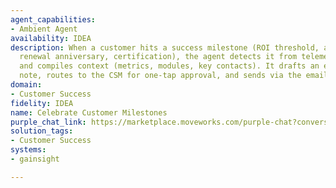 ```yaml
---
agent_capabilities:
- Ambient Agent
availability: IDEA
description: When a customer hits a success milestone (ROI threshold, adoption spike,
  renewal anniversary, certification), the agent detects it from telemetry/CRM signals
  and compiles context (metrics, modules, key contacts). It drafts an executive congratulations
  note, routes to the CSM for one-tap approval, and sends via the email.
domain:
- Customer Success
fidelity: IDEA
name: Celebrate Customer Milestones
purple_chat_link: https://marketplace.moveworks.com/purple-chat?conversation=%7B%22messages%22%3A%5B%7B%22role%22%3A%22user%22%2C%22parts%22%3A%5B%7B%22richText%22%3A%22%3Cp%3ECustomer+hits+success+milestone%3C%2Fp%3E%22%7D%5D%7D%2C%7B%22role%22%3A%22assistant%22%2C%22parts%22%3A%5B%7B%22reasoningSteps%22%3A%5B%7B%22richText%22%3A%22Gathering+milestone+context%22%2C%22status%22%3A%22success%22%2C%22content%22%3A%5B%7B%22apiBlock%22%3A%7B%22title%22%3A%22Compiling+details+on+ROI+threshold%22%2C%22connectorName%22%3A%22gainsight%22%2C%22code%22%3A%22%2F%2F+API+call+code%22%2C%22language%22%3A%22javascript%22%2C%22caption%22%3A%22%22%2C%22overrideImageUrl%22%3A%22%22%7D%7D%5D%7D%5D%7D%5D%7D%2C%7B%22role%22%3A%22assistant%22%2C%22parts%22%3A%5B%7B%22reasoningSteps%22%3A%5B%7B%22richText%22%3A%22Drafting+executive+congratulations+note%22%2C%22status%22%3A%22success%22%7D%5D%7D%5D%7D%2C%7B%22role%22%3A%22assistant%22%2C%22parts%22%3A%5B%7B%22richText%22%3A%22%3Cp+xmlns%3D%5C%22http%3A%2F%2Fwww.w3.org%2F1999%2Fxhtml%5C%22%3EHeads+up%21+Your+customer%2C+%3Cb%3EAcme+Corp%3C%2Fb%3E%2C+just+hit+a+major+milestone%3A+%3Ci%3E150%25+ROI+achieved+in+Q2%3C%2Fi%3E+based+on+our+latest+telemetry+data.%3C%2Fp%3E%3Cp+xmlns%3D%5C%22http%3A%2F%2Fwww.w3.org%2F1999%2Fxhtml%5C%22%3EI%27ve+drafted+a+congratulatory+email+to+their+executive+sponsor%2C+Jane+Doe.+Here%27s+a+preview%3A%3C%2Fp%3E%3Chr+xmlns%3D%5C%22http%3A%2F%2Fwww.w3.org%2F1999%2Fxhtml%5C%22+%2F%3E%3Cp+xmlns%3D%5C%22http%3A%2F%2Fwww.w3.org%2F1999%2Fxhtml%5C%22%3E%3Cb%3ESubject%3A%3C%2Fb%3E+Celebrating+Your+Success%21%3C%2Fp%3E%3Cp+xmlns%3D%5C%22http%3A%2F%2Fwww.w3.org%2F1999%2Fxhtml%5C%22%3EHi+Jane%2C%3C%2Fp%3E%3Cp+xmlns%3D%5C%22http%3A%2F%2Fwww.w3.org%2F1999%2Fxhtml%5C%22%3EI%27m+thrilled+to+share+that+Acme+Corp+has+achieved+an+incredible+150%25+ROI+in+Q2+using+our+platform.+This+is+a+testament+to+the+hard+work+of+your+team+and+our+strong+partnership.%3C%2Fp%3E%3Cp+xmlns%3D%5C%22http%3A%2F%2Fwww.w3.org%2F1999%2Fxhtml%5C%22%3EWe%27re+honored+to+be+part+of+your+journey+and+look+forward+to+continued+success+together.%3C%2Fp%3E%3Cp+xmlns%3D%5C%22http%3A%2F%2Fwww.w3.org%2F1999%2Fxhtml%5C%22%3EBest%2C%3C%2Fp%3E%3Cp+xmlns%3D%5C%22http%3A%2F%2Fwww.w3.org%2F1999%2Fxhtml%5C%22%3EAlex+%28CSM%29%3C%2Fp%3E%3Chr+xmlns%3D%5C%22http%3A%2F%2Fwww.w3.org%2F1999%2Fxhtml%5C%22+%2F%3E%3Cp+xmlns%3D%5C%22http%3A%2F%2Fwww.w3.org%2F1999%2Fxhtml%5C%22%3EWould+you+like+me+to+send+it%3F%3C%2Fp%3E%22%7D%2C%7B%22citations%22%3A%5B%7B%22connectorName%22%3A%22salesforce%22%2C%22citationTitle%22%3A%22Acme+Corp%22%7D%2C%7B%22connectorName%22%3A%22snowflake%22%2C%22citationTitle%22%3A%22Q2+ROI+Report%22%7D%5D%7D%2C%7B%22buttons%22%3A%5B%7B%22buttonText%22%3A%22Send+Email%22%2C%22style%22%3A%22filled%22%7D%2C%7B%22buttonText%22%3A%22Edit+Draft%22%2C%22style%22%3A%22outlined%22%7D%2C%7B%22buttonText%22%3A%22Don%27t+Send%22%2C%22style%22%3A%22text%22%7D%5D%7D%5D%7D%5D%2C%22userConfig%22%3A%7B%22userName%22%3A%22Gainsight%22%2C%22initials%22%3A%22U%22%2C%22providedIcon%22%3A%22silhoutte%22%2C%22imageUrl%22%3A%22https%3A%2F%2Fwww.pillar.vc%2Fplaylist%2Fwp-content%2Fuploads%2Fsites%2F3%2F2020%2F09%2F186247466690_01b63d2a25eb67f2aa5b_512.jpg%22%7D%7D
solution_tags:
- Customer Success
systems:
- gainsight

---
```

